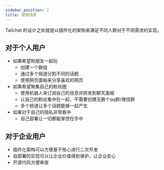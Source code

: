 ```yaml
---
sidebar_position: 2
title: 使用场景
---
```


Tailchat 的设计之处就是以插件化的架构来满足不同人群对于不同需求的实现。

## 对于个人用户

- 如果希望和朋友一起玩
  - 创建一个群组
  - 通过多个频道分割不同的话题
  - 使用网页面板来分享喜欢的网页
- 如果希望聚集自己的粉丝圈
  - 使用机器人来订阅自己的信息并转发到聊天面板
  - 让自己的粉丝集中在一起，不需要创建无数个qq群/微信群
  - 多个频道让多个话题能够一起产生
- 如果对于自己的隐私非常看中
  - 自己部署让一切都能掌控在手中

## 对于企业用户

- 插件化架构可以方便基于核心进行二次开发
- 自部署的实现可以让企业价值得到保护，让企业安心
- 开源代码方便审查
